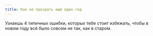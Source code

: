 ```yaml
---
title: Как не просрать ещё один год
---
```


Узнаешь 4 типичных ошибки, которых тебе стоит избежать, чтобы в новом году всё было совсем не так, как в старом.